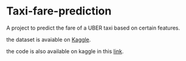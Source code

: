 # Taxi-fare-prediction
A project to predict the fare of a UBER taxi based on certain features.

the dataset is avaiable on [Kaggle](https://www.kaggle.com/datasets/yasserh/uber-fares-dataset).

the code is also available on kaggle in this [link](https://www.kaggle.com/code/arpangoswami0/taxi-fare-prediction-ipynb).
